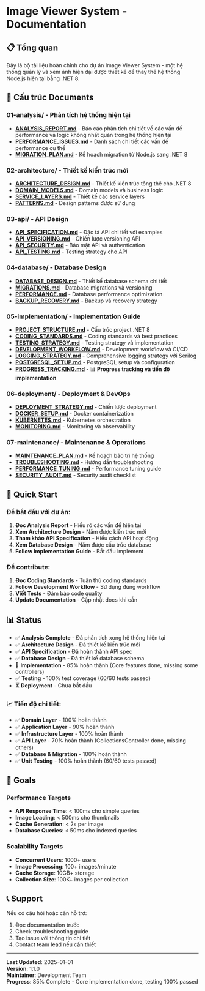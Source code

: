 # Image Viewer System - Documentation

## 📋 Tổng quan

Đây là bộ tài liệu hoàn chỉnh cho dự án Image Viewer System - một hệ thống quản lý và xem ảnh hiện đại được thiết kế để thay thế hệ thống Node.js hiện tại bằng .NET 8.

## 📁 Cấu trúc Documents

### 01-analysis/ - Phân tích hệ thống hiện tại
- **[ANALYSIS_REPORT.md](01-analysis/ANALYSIS_REPORT.md)** - Báo cáo phân tích chi tiết về các vấn đề performance và logic không nhất quán trong hệ thống hiện tại
- **[PERFORMANCE_ISSUES.md](01-analysis/PERFORMANCE_ISSUES.md)** - Danh sách chi tiết các vấn đề performance cụ thể
- **[MIGRATION_PLAN.md](01-analysis/MIGRATION_PLAN.md)** - Kế hoạch migration từ Node.js sang .NET 8

### 02-architecture/ - Thiết kế kiến trúc mới
- **[ARCHITECTURE_DESIGN.md](02-architecture/ARCHITECTURE_DESIGN.md)** - Thiết kế kiến trúc tổng thể cho .NET 8
- **[DOMAIN_MODELS.md](02-architecture/DOMAIN_MODELS.md)** - Domain models và business logic
- **[SERVICE_LAYERS.md](02-architecture/SERVICE_LAYERS.md)** - Thiết kế các service layers
- **[PATTERNS.md](02-architecture/PATTERNS.md)** - Design patterns được sử dụng

### 03-api/ - API Design
- **[API_SPECIFICATION.md](03-api/API_SPECIFICATION.md)** - Đặc tả API chi tiết với examples
- **[API_VERSIONING.md](03-api/API_VERSIONING.md)** - Chiến lược versioning API
- **[API_SECURITY.md](03-api/API_SECURITY.md)** - Bảo mật API và authentication
- **[API_TESTING.md](03-api/API_TESTING.md)** - Testing strategy cho API

### 04-database/ - Database Design
- **[DATABASE_DESIGN.md](04-database/DATABASE_DESIGN.md)** - Thiết kế database schema chi tiết
- **[MIGRATIONS.md](04-database/MIGRATIONS.md)** - Database migrations và versioning
- **[PERFORMANCE.md](04-database/PERFORMANCE.md)** - Database performance optimization
- **[BACKUP_RECOVERY.md](04-database/BACKUP_RECOVERY.md)** - Backup và recovery strategy

### 05-implementation/ - Implementation Guide
- **[PROJECT_STRUCTURE.md](05-implementation/PROJECT_STRUCTURE.md)** - Cấu trúc project .NET 8
- **[CODING_STANDARDS.md](05-implementation/CODING_STANDARDS.md)** - Coding standards và best practices
- **[TESTING_STRATEGY.md](05-implementation/TESTING_STRATEGY.md)** - Testing strategy và implementation
- **[DEVELOPMENT_WORKFLOW.md](05-implementation/DEVELOPMENT_WORKFLOW.md)** - Development workflow và CI/CD
- **[LOGGING_STRATEGY.md](05-implementation/LOGGING_STRATEGY.md)** - Comprehensive logging strategy với Serilog
- **[POSTGRESQL_SETUP.md](05-implementation/POSTGRESQL_SETUP.md)** - PostgreSQL setup và configuration
- **[PROGRESS_TRACKING.md](05-implementation/PROGRESS_TRACKING.md)** - 📊 **Progress tracking và tiến độ implementation**

### 06-deployment/ - Deployment & DevOps
- **[DEPLOYMENT_STRATEGY.md](06-deployment/DEPLOYMENT_STRATEGY.md)** - Chiến lược deployment
- **[DOCKER_SETUP.md](06-deployment/DOCKER_SETUP.md)** - Docker containerization
- **[KUBERNETES.md](06-deployment/KUBERNETES.md)** - Kubernetes orchestration
- **[MONITORING.md](06-deployment/MONITORING.md)** - Monitoring và observability

### 07-maintenance/ - Maintenance & Operations
- **[MAINTENANCE_PLAN.md](07-maintenance/MAINTENANCE_PLAN.md)** - Kế hoạch bảo trì hệ thống
- **[TROUBLESHOOTING.md](07-maintenance/TROUBLESHOOTING.md)** - Hướng dẫn troubleshooting
- **[PERFORMANCE_TUNING.md](07-maintenance/PERFORMANCE_TUNING.md)** - Performance tuning guide
- **[SECURITY_AUDIT.md](07-maintenance/SECURITY_AUDIT.md)** - Security audit checklist

## 🚀 Quick Start

### Để bắt đầu với dự án:

1. **Đọc Analysis Report** - Hiểu rõ các vấn đề hiện tại
2. **Xem Architecture Design** - Nắm được kiến trúc mới
3. **Tham khảo API Specification** - Hiểu cách API hoạt động
4. **Xem Database Design** - Nắm được cấu trúc database
5. **Follow Implementation Guide** - Bắt đầu implement

### Để contribute:

1. **Đọc Coding Standards** - Tuân thủ coding standards
2. **Follow Development Workflow** - Sử dụng đúng workflow
3. **Viết Tests** - Đảm bảo code quality
4. **Update Documentation** - Cập nhật docs khi cần

## 📊 Status

- ✅ **Analysis Complete** - Đã phân tích xong hệ thống hiện tại
- ✅ **Architecture Design** - Đã thiết kế kiến trúc mới
- ✅ **API Specification** - Đã hoàn thành API spec
- ✅ **Database Design** - Đã thiết kế database schema
- 🔄 **Implementation** - 85% hoàn thành (Core features done, missing some controllers)
- ✅ **Testing** - 100% test coverage (60/60 tests passed)
- ⏳ **Deployment** - Chưa bắt đầu

### 📈 **Tiến độ chi tiết:**
- ✅ **Domain Layer** - 100% hoàn thành
- ✅ **Application Layer** - 90% hoàn thành  
- ✅ **Infrastructure Layer** - 100% hoàn thành
- ✅ **API Layer** - 70% hoàn thành (CollectionsController done, missing others)
- ✅ **Database & Migration** - 100% hoàn thành
- ✅ **Unit Testing** - 100% hoàn thành (60/60 tests passed)

## 🎯 Goals

### Performance Targets
- **API Response Time**: < 100ms cho simple queries
- **Image Loading**: < 500ms cho thumbnails
- **Cache Generation**: < 2s per image
- **Database Queries**: < 50ms cho indexed queries

### Scalability Targets
- **Concurrent Users**: 1000+ users
- **Image Processing**: 100+ images/minute
- **Cache Storage**: 10GB+ storage
- **Collection Size**: 100K+ images per collection

## 📞 Support

Nếu có câu hỏi hoặc cần hỗ trợ:
1. Đọc documentation trước
2. Check troubleshooting guide
3. Tạo issue với thông tin chi tiết
4. Contact team lead nếu cần thiết

---

**Last Updated**: 2025-01-01  
**Version**: 1.1.0  
**Maintainer**: Development Team  
**Progress**: 85% Complete - Core implementation done, testing 100% passed

